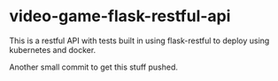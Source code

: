# video-game-flask-restful-api
This is a restful API with tests built in using flask-restful to deploy using kubernetes and docker. 

Another small commit to get this stuff pushed. 
